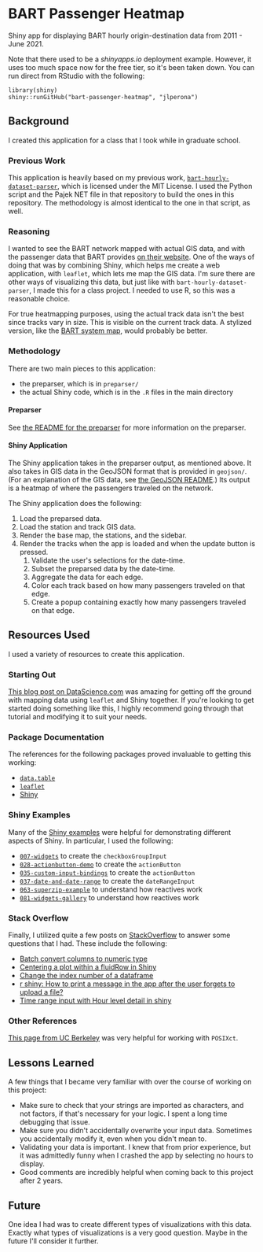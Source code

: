 # BART Passenger Heatmap

Shiny app for displaying BART hourly origin-destination data from 2011 - June 2021.

Note that there used to be a *shinyapps.io* deployment example.
However, it uses too much space now for the free tier, so it's been taken down.
You can run direct from RStudio with the following:

```
library(shiny)
shiny::runGitHub("bart-passenger-heatmap", "jlperona")
```

## Background

I created this application for a class that I took while in graduate school.

### Previous Work

This application is heavily based on my previous work, [`bart-hourly-dataset-parser`](https://github.com/jlperona/bart-hourly-dataset-parser), which is licensed under the MIT License.
I used the Python script and the Pajek NET file in that repository to build the ones in this repository.
The methodology is almost identical to the one in that script, as well.

### Reasoning

I wanted to see the BART network mapped with actual GIS data, and with the passenger data that BART provides [on their website](https://www.bart.gov/about/reports/ridership).
One of the ways of doing that was by combining Shiny, which helps me create a web application, with `leaflet`, which lets me map the GIS data.
I'm sure there are other ways of visualizing this data, but just like with `bart-hourly-dataset-parser`, I made this for a class project.
I needed to use R, so this was a reasonable choice.

For true heatmapping purposes, using the actual track data isn't the best since tracks vary in size.
This is visible on the current track data.
A stylized version, like the [BART system map](https://www.bart.gov/system-map), would probably be better.

### Methodology

There are two main pieces to this application:

* the preparser, which is in `preparser/`
* the actual Shiny code, which is in the `.R` files in the main directory

#### Preparser

See [the README for the preparser](preparser/README.md) for more information on the preparser.

#### Shiny Application

The Shiny application takes in the preparser output, as mentioned above.
It also takes in GIS data in the GeoJSON format that is provided in `geojson/`.
(For an explanation of the GIS data, see [the GeoJSON README](geojson/README.md).)
Its output is a heatmap of where the passengers traveled on the network.

The Shiny application does the following:

1. Load the preparsed data.
2. Load the station and track GIS data.
3. Render the base map, the stations, and the sidebar.
4. Render the tracks when the app is loaded and when the update button is pressed.
	1. Validate the user's selections for the date-time.
	2. Subset the preparsed data by the date-time.
	3. Aggregate the data for each edge.
	4. Color each track based on how many passengers traveled on that edge.
	5. Create a popup containing exactly how many passengers traveled on that edge.

## Resources Used

I used a variety of resources to create this application.

### Starting Out

[This blog post on DataScience.com](https://www.datascience.com/blog/beginners-guide-to-shiny-and-leaflet-for-interactive-mapping) was amazing for getting off the ground with mapping data using `leaflet` and Shiny together.
If you're looking to get started doing something like this, I highly recommend going through that tutorial and modifying it to suit your needs.

### Package Documentation

The references for the following packages proved invaluable to getting this working:

* [`data.table`](https://github.com/Rdatatable/data.table/wiki)
* [`leaflet`](https://rstudio.github.io/leaflet/)
* [Shiny](https://shiny.rstudio.com/articles/#first-app)

### Shiny Examples

Many of the [Shiny examples](https://github.com/rstudio/shiny-examples) were helpful for demonstrating different aspects of Shiny.
In particular, I used the following:

* [`007-widgets`](https://github.com/rstudio/shiny-examples/tree/master/007-widgets) to create the `checkboxGroupInput`
* [`028-actionbutton-demo`](https://github.com/rstudio/shiny-examples/tree/master/028-actionbutton-demo) to create the `actionButton`
* [`035-custom-input-bindings`](https://github.com/rstudio/shiny-examples/tree/master/035-custom-input-bindings) to create the `actionButton`
* [`037-date-and-date-range`](https://github.com/rstudio/shiny-examples/tree/master/037-date-and-date-range) to create the `dateRangeInput`
* [`063-superzip-example`](https://github.com/rstudio/shiny-examples/tree/master/063-superzip-example) to understand how reactives work
* [`081-widgets-gallery`](https://github.com/rstudio/shiny-examples/tree/master/081-widgets-gallery) to understand how reactives work

### Stack Overflow

Finally, I utilized quite a few posts on [StackOverflow](https://stackoverflow.com/) to answer some questions that I had.
These include the following:

* [Batch convert columns to numeric type](https://stackoverflow.com/questions/19146354/batch-convert-columns-to-numeric-type)
* [Centering a plot within a fluidRow in Shiny](https://stackoverflow.com/questions/25147216/centering-a-plot-within-a-fluidrow-in-shiny)
* [Change the index number of a dataframe](https://stackoverflow.com/questions/7567790/change-the-index-number-of-a-dataframe)
* [r shiny: How to print a message in the app after the user forgets to upload a file?](https://stackoverflow.com/questions/48525909/r-shiny-how-to-print-a-message-in-the-app-after-the-user-forgets-to-upload-a-fi)
* [Time range input with Hour level detail in shiny](https://stackoverflow.com/questions/38849674/time-range-input-with-hour-level-detail-in-shiny)

### Other References

[This page from UC Berkeley](https://www.stat.berkeley.edu/~s133/dates.html) was very helpful for working with `POSIXct`.

## Lessons Learned

A few things that I became very familiar with over the course of working on this project:

* Make sure to check that your strings are imported as characters, and not factors, if that's necessary for your logic. I spent a long time debugging that issue.
* Make sure you didn't accidentally overwrite your input data. Sometimes you accidentally modify it, even when you didn't mean to.
* Validating your data is important. I knew that from prior experience, but it was admittedly funny when I crashed the app by selecting no hours to display.
* Good comments are incredibly helpful when coming back to this project after 2 years.

## Future

One idea I had was to create different types of visualizations with this data.
Exactly what types of visualizations is a very good question.
Maybe in the future I'll consider it further.
